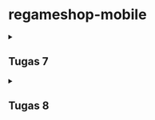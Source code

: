 # regameshop-mobile

<details><summary><h2>Tugas 7</h2></summary>

### Membuat sebuah program Flutter baru dengan tema E-Commerce yang sesuai dengan tugas-tugas sebelumnya.
Generate proyek Flutter baru pada terminal dengan nama RegameshopLite
```flutter create RegameshopLite```

Pada RegameshopLite ubah main.dart menjadi berikut

```dart
import 'package:flutter/material.dart';
import 'package:regameshoplite/menu.dart';

void main() {
  runApp(const MyApp());
}

class MyApp extends StatelessWidget {
  const MyApp({super.key});

  // This widget is the root of your application.
  @override
  Widget build(BuildContext context) {
    return MaterialApp(
      title: 'Flutter Demo',
      theme: ThemeData(
        // This is the theme of your application.
        //
        // TRY THIS: Try running your application with "flutter run". You'll see
        // the application has a purple toolbar. Then, without quitting the app,
        // try changing the seedColor in the colorScheme below to Colors.green
        // and then invoke "hot reload" (save your changes or press the "hot
        // reload" button in a Flutter-supported IDE, or press "r" if you used
        // the command line to start the app).
        //
        // Notice that the counter didn't reset back to zero; the application
        // state is not lost during the reload. To reset the state, use hot
        // restart instead.
        //
        // This works for code too, not just values: Most code changes can be
        // tested with just a hot reload.
        colorScheme: ColorScheme.fromSwatch(
          primarySwatch: Colors.deepPurple,
        ).copyWith(secondary: Colors.deepPurple[400]),
        useMaterial3: true,
      ),
      home: MyHomePage(),
    );
  }
}

```

Lalu buatlah file baru bernama menu.dart dan isi dengan kode berikut

```dart
import 'package:flutter/material.dart';

class MyHomePage extends StatelessWidget {
  final String npm = '2306245005'; // NPM
  final String name = 'Bastian Adiputra Siregar'; // Nama
  final String className = 'PBP D'; // Kelas
  MyHomePage({super.key});

  final List<ItemHomepage> items = [
    ItemHomepage("Lihat Produk", Icons.shopping_cart, Colors.red),
    ItemHomepage("Tambah Produk", Icons.add, Colors.green),
    ItemHomepage("Logout", Icons.logout, Colors.blue),
  ];

  @override
  Widget build(BuildContext context) {
    return Scaffold(
      appBar: AppBar(
        title: const Text(
          'RegameshopLite',
          style: TextStyle(
            color: Colors.white,
            fontWeight: FontWeight.bold,
          ),
        ),
        backgroundColor: Theme.of(context).colorScheme.primary,
      ),
      body: Padding(
        padding: const EdgeInsets.all(16.0),
        child: Column(
          crossAxisAlignment: CrossAxisAlignment.center,
          children: [
            Row(
              mainAxisAlignment: MainAxisAlignment.spaceEvenly,
              children: [
                InfoCard(title: 'NPM', content: npm),
                InfoCard(title: 'Name', content: name),
                InfoCard(title: 'Class', content: className),
              ],
            ),
            const SizedBox(height: 16.0),
            Center(
              child: Column(
                children: [
                  const Padding(
                    padding: EdgeInsets.only(top: 16.0),
                    child: Text(
                      'Welcome to RegameshopLite',
                      style: TextStyle(
                        fontWeight: FontWeight.bold,
                        fontSize: 18.0,
                      ),
                    ),
                  ),
                  GridView.count(
                    primary: true,
                    padding: const EdgeInsets.all(20),
                    crossAxisSpacing: 10,
                    mainAxisSpacing: 10,
                    crossAxisCount: 3,
                    shrinkWrap: true,
                    children: items.map((ItemHomepage item) {
                      return ItemCard(item);
                    }).toList(),
                  ),
                ],
              ),
            ),
          ],
        ),
      ),
    );
  }
}

class InfoCard extends StatelessWidget {
  final String title;
  final String content;

  const InfoCard({super.key, required this.title, required this.content});

  @override
  Widget build(BuildContext context) {
    return Card(
      elevation: 2.0,
      child: Container(
        width: MediaQuery.of(context).size.width / 3.5,
        padding: const EdgeInsets.all(16.0),
        child: Column(
          children: [
            Text(
              title,
              style: const TextStyle(fontWeight: FontWeight.bold),
            ),
            const SizedBox(height: 8.0),
            Text(content),
          ],
        ),
      ),
    );
  }
}

class ItemHomepage {
  final String name;
  final IconData icon;
  final Color color;

  ItemHomepage(this.name, this.icon, this.color);
}

class ItemCard extends StatelessWidget {
  final ItemHomepage item;

  const ItemCard(this.item, {super.key});

  @override
  Widget build(BuildContext context) {
    return Material(
      color: item.color,
      borderRadius: BorderRadius.circular(12),
      child: InkWell(
        onTap: () {
          ScaffoldMessenger.of(context)
            ..hideCurrentSnackBar()
            ..showSnackBar(
              SnackBar(content: Text("Kamu telah menekan tombol ${item.name}!"))
            );
        },
        child: Container(
          padding: const EdgeInsets.all(8),
          child: Center(
            child: Column(
              mainAxisAlignment: MainAxisAlignment.center,
              children: [
                Icon(
                  item.icon,
                  color: Colors.white,
                  size: 30.0,
                ),
                const Padding(padding: EdgeInsets.all(3)),
                Text(
                  item.name,
                  textAlign: TextAlign.center,
                  style: const TextStyle(color: Colors.white),
                ),
              ],
            ),
          ),
        ),
      ),
    );
  }
}
```

Unutk menjalankan flutter dilokal chrome tulislah code berikut dalam terminal
```
flutter run -d chrome
```

Lalukakn git init dan git remote add origin

### Jelaskan apa yang dimaksud dengan stateless widget dan stateful widget, dan jelaskan perbedaan dari keduanya.

## Stateful Widget
Stateful Widget adalah widget yang memiliki state atau keadaan yang dapat berubah-ubah seiring waktu. Stateful Widget cocok untuk menampilkan elemen UI yang dinamis, yang mungkin berubah berdasarkan interaksi pengguna atau kejadian tertentu dalam aplikasi.

## Stateless Widget
Stateless Widget adalah widget yang tidak memiliki state (keadaan) yang dapat berubah setelah widget tersebut pertama kali dibuat. Stateless Widget bersifat immutable—artinya, setelah widget ini dibuat, nilai dan tampilannya tidak akan berubah.

Secara singkat, gunakan Stateless Widget untuk UI yang tidak berubah, dan Stateful Widget untuk UI yang perlu merespons interaksi atau perubahan data.

### Sebutkan widget apa saja yang kamu gunakan pada proyek ini dan jelaskan fungsinya.

* Scaffold: Menyediakan struktur utama halaman aplikasi, termasuk bar atas, konten body, dan tombol aksi.
* AppBar: Menampilkan bar judul di bagian atas halaman, di sini menampilkan "RegameshopLite."
* Padding: Memberikan ruang di sekitar widget untuk tata letak yang lebih nyaman.
* Column: Menata widget secara vertikal dalam sebuah kolom.
* Row: Menata widget secara horizontal dalam satu baris.
* InfoCard (Widget Kustom): Menampilkan informasi seperti NPM, Nama, dan Kelas dalam sebuah kartu yang diatur.
* Card: Membuat kartu dengan efek bayangan untuk tampilan yang lebih rapi.
* Text: Menampilkan teks seperti judul, nama, atau deskripsi.
* GridView.count: Menyusun widget dalam bentuk grid dengan jumlah kolom yang ditentukan.
* ItemCard (Widget Kustom): Menampilkan ikon dan nama item dalam kartu di grid.
* Material: Memberikan efek desain material pada elemen, seperti warna latar dan efek sentuhan.
* InkWell: Menambahkan efek sentuhan (ripple effect) ketika widget ditekan.
* Icon: Menampilkan ikon dari pustaka ikon Flutter.
* SnackBar: Menampilkan pesan sementara di bagian bawah layar sebagai notifikasi.
* ScaffoldMessenger: Digunakan untuk menampilkan SnackBar atau pesan dalam konteks Scaffold.

### Apa fungsi dari setState()? Jelaskan variabel apa saja yang dapat terdampak dengan fungsi tersebut.

Fungsi setState() digunakan pada widget yang stateful untuk memperbarui tampilan saat ada perubahan data. Ketika setState() dipanggil, Flutter akan menandai bagian tertentu dari widget tree yang perlu dirender ulang, kemudian memperbarui UI sesuai dengan nilai terbaru.

Hanya variabel yang terkait dengan data dinamis dalam sebuah stateful widget yang akan terdampak ketika setState() dipanggil. Variabel ini biasanya dideklarasikan dalam State dari widget tersebut

### Jelaskan perbedaan antara const dengan final.

## fonst
* const digunakan untuk nilai yang tetap konstan pada waktu kompilasi. Ini berarti nilai tersebut harus sudah diketahui dan tetap saat aplikasi dikompilasi.
* const tidak dapat berubah, dan biasanya digunakan untuk objek yang tidak akan pernah berubah.
* Dengan const, Flutter bisa mengoptimalkan kinerja dengan menghindari alokasi ulang objek dalam UI, karena objek-objek ini tidak akan berubah sepanjang waktu.

## final
* final digunakan untuk variabel yang nilainya hanya dapat ditetapkan satu kali, tetapi nilainya mungkin hanya diketahui pada waktu runtime, bukan kompilasi.
* final bisa digunakan untuk objek atau variabel yang nilainya belum tentu diketahui sebelum aplikasi berjalan.
* Meskipun nilainya tidak dapat diubah setelah ditetapkan, final tidak memerlukan nilai yang sudah diketahui pada waktu kompilasi.

</details>


<details><summary><h2>Tugas 8</h2></summary>

### Jelaskan bagaimana cara kamu mengimplementasikan checklist di atas secara step-by-step! (bukan hanya sekadar mengikuti tutorial).

Jalankan perintah pip install django-cors-headers

ambahkan corsheaders ke INSTALLED_APPS pada main project settings.py aplikasi Django kamu.

Tambahkan corsheaders.middleware.CorsMiddleware ke MIDDLEWARE pada main project settings.py aplikasi Django kamu.

Tambahkan beberapa variabel berikut ini pada main project settings.py aplikasi Django kamu.

```CORS_ALLOW_ALL_ORIGINS = True
CORS_ALLOW_CREDENTIALS = True
CSRF_COOKIE_SECURE = True
SESSION_COOKIE_SECURE = True
CSRF_COOKIE_SAMESITE = 'None'
SESSION_COOKIE_SAMESITE = 'None'
```

Buatlah django-app bernama authentication pada project Django yang telah kamu buat sebelumnya.

Tambahkan authentication ke INSTALLED_APPS pada main project settings.py aplikasi Django kamu.

ubah authentication/views,py menjadi berikut

```py
from django.contrib.auth import authenticate, login as auth_login
from django.http import JsonResponse
from django.views.decorators.csrf import csrf_exempt
from django.contrib.auth.models import User
from django.contrib.auth import logout as auth_logout
import json

@csrf_exempt
def login(request):
    username = request.POST['username']
    password = request.POST['password']
    user = authenticate(username=username, password=password)
    if user is not None:
        if user.is_active:
            auth_login(request, user)
            # Status login sukses.
            return JsonResponse({
                "username": user.username,
                "status": True,
                "message": "Login sukses!"
                # Tambahkan data lainnya jika ingin mengirim data ke Flutter.
            }, status=200)
        else:
            return JsonResponse({
                "status": False,
                "message": "Login gagal, akun dinonaktifkan."
            }, status=401)

    else:
        return JsonResponse({
            "status": False,
            "message": "Login gagal, periksa kembali email atau kata sandi."
        }, status=401)

@csrf_exempt
def register(request):
    if request.method == 'POST':
        data = json.loads(request.body)
        username = data['username']
        password1 = data['password1']
        password2 = data['password2']

        # Check if the passwords match
        if password1 != password2:
            return JsonResponse({
                "status": False,
                "message": "Passwords do not match."
            }, status=400)
        
        # Check if the username is already taken
        if User.objects.filter(username=username).exists():
            return JsonResponse({
                "status": False,
                "message": "Username already exists."
            }, status=400)
        
        # Create the new user
        user = User.objects.create_user(username=username, password=password1)
        user.save()
        
        return JsonResponse({
            "username": user.username,
            "status": 'success',
            "message": "User created successfully!"
        }, status=200)
    
    else:
        return JsonResponse({
            "status": False,
            "message": "Invalid request method."
        }, status=400)

@csrf_exempt
def logout(request):
    username = request.user.username

    try:
        auth_logout(request)
        return JsonResponse({
            "username": username,
            "status": True,
            "message": "Logout berhasil!"
        }, status=200)
    except:
        return JsonResponse({
        "status": False,
        "message": "Logout gagal."
        }, status=401)
```
dan route dalam authentication/urls.py

ubah tambah view pada main/views.py
```py
@csrf_exempt
def create_product_flutter(request):
    if request.method == 'POST':

        data = json.loads(request.body)
        new_product = ProductEntry.objects.create(
            user=request.user,
            name=data["name"],
            description=data["description"],
            price=int(data["price"]),
            quantity=int(data["quantity"])
        )

        new_product.save()

        return JsonResponse({"status": "success"}, status=200)
    else:
        return JsonResponse({"status": "error"}, status=401)
```

pada regameshoplite buatlah folder baru 'lib/models' dan tambahkan file product_entry.dart lalu isi dengan kode berikut
```
// To parse this JSON data, do
//
//     final productEntry = productEntryFromJson(jsonString);

import 'dart:convert';

List<ProductEntry> productEntryFromJson(String str) => List<ProductEntry>.from(json.decode(str).map((x) => ProductEntry.fromJson(x)));

String productEntryToJson(List<ProductEntry> data) => json.encode(List<dynamic>.from(data.map((x) => x.toJson())));

class ProductEntry {
    String model;
    String pk;
    Fields fields;

    ProductEntry({
        required this.model,
        required this.pk,
        required this.fields,
    });

    factory ProductEntry.fromJson(Map<String, dynamic> json) => ProductEntry(
        model: json["model"],
        pk: json["pk"],
        fields: Fields.fromJson(json["fields"]),
    );

    Map<String, dynamic> toJson() => {
        "model": model,
        "pk": pk,
        "fields": fields.toJson(),
    };
}

class Fields {
    int user;
    String name;
    String description;
    int price;
    int quantity;

    Fields({
        required this.user,
        required this.name,
        required this.description,
        required this.price,
        required this.quantity,
    });

    factory Fields.fromJson(Map<String, dynamic> json) => Fields(
        user: json["user"],
        name: json["name"],
        description: json["description"],
        price: json["price"],
        quantity: json["quantity"],
    );

    Map<String, dynamic> toJson() => {
        "user": user,
        "name": name,
        "description": description,
        "price": price,
        "quantity": quantity,
    };
}
```

pada screens tambahkan register.dart, login.dart, list_productentry.dart dan detail_productentry.dart dan pada widget tambahkan product_card.dart lalu isi dengan kode berikut
register.dart 
```
import 'dart:convert';
import 'package:flutter/material.dart';
import 'package:regameshoplite/screens/login.dart';
import 'package:pbp_django_auth/pbp_django_auth.dart';
import 'package:provider/provider.dart';

class RegisterPage extends StatefulWidget {
  const RegisterPage({super.key});

  @override
  State<RegisterPage> createState() => _RegisterPageState();
}

class _RegisterPageState extends State<RegisterPage> {
  final _usernameController = TextEditingController();
  final _passwordController = TextEditingController();
  final _confirmPasswordController = TextEditingController();

  @override
  Widget build(BuildContext context) {
    final request = context.watch<CookieRequest>();
    return Scaffold(
      appBar: AppBar(
        title: const Text('Register'),
        leading: IconButton(
          icon: const Icon(Icons.arrow_back),
          onPressed: () {
            Navigator.pop(context);
          },
        ),
      ),
      body: Center(
        child: SingleChildScrollView(
          padding: const EdgeInsets.all(16.0),
          child: Card(
            elevation: 8,
            shape: RoundedRectangleBorder(
              borderRadius: BorderRadius.circular(12.0),
            ),
            child: Padding(
              padding: const EdgeInsets.all(20.0),
              child: Column(
                mainAxisSize: MainAxisSize.min,
                children: <Widget>[
                  const Text(
                    'Register',
                    style: TextStyle(
                      fontSize: 24.0,
                      fontWeight: FontWeight.bold,
                    ),
                  ),
                  const SizedBox(height: 30.0),
                  TextFormField(
                    controller: _usernameController,
                    decoration: const InputDecoration(
                      labelText: 'Username',
                      hintText: 'Enter your username',
                      border: OutlineInputBorder(
                        borderRadius: BorderRadius.all(Radius.circular(12.0)),
                      ),
                      contentPadding:
                          EdgeInsets.symmetric(horizontal: 12.0, vertical: 8.0),
                    ),
                    validator: (value) {
                      if (value == null || value.isEmpty) {
                        return 'Please enter your username';
                      }
                      return null;
                    },
                  ),
                  const SizedBox(height: 12.0),
                  TextFormField(
                    controller: _passwordController,
                    decoration: const InputDecoration(
                      labelText: 'Password',
                      hintText: 'Enter your password',
                      border: OutlineInputBorder(
                        borderRadius: BorderRadius.all(Radius.circular(12.0)),
                      ),
                      contentPadding:
                          EdgeInsets.symmetric(horizontal: 12.0, vertical: 8.0),
                    ),
                    obscureText: true,
                    validator: (value) {
                      if (value == null || value.isEmpty) {
                        return 'Please enter your password';
                      }
                      return null;
                    },
                  ),
                  const SizedBox(height: 12.0),
                  TextFormField(
                    controller: _confirmPasswordController,
                    decoration: const InputDecoration(
                      labelText: 'Confirm Password',
                      hintText: 'Confirm your password',
                      border: OutlineInputBorder(
                        borderRadius: BorderRadius.all(Radius.circular(12.0)),
                      ),
                      contentPadding:
                          EdgeInsets.symmetric(horizontal: 12.0, vertical: 8.0),
                    ),
                    obscureText: true,
                    validator: (value) {
                      if (value == null || value.isEmpty) {
                        return 'Please confirm your password';
                      }
                      return null;
                    },
                  ),
                  const SizedBox(height: 24.0),
                  ElevatedButton(
                    onPressed: () async {
                      String username = _usernameController.text;
                      String password1 = _passwordController.text;
                      String password2 = _confirmPasswordController.text;

                      // Cek kredensial
                      // TODO: Ganti URL dan jangan lupa tambahkan trailing slash (/) di akhir URL!
                      // Untuk menyambungkan Android emulator dengan Django pada localhost,
                      // gunakan URL http://10.0.2.2/
                      final response = await request.postJson(
                          "http://127.0.0.1:8000/auth/register/",
                          jsonEncode({
                            "username": username,
                            "password1": password1,
                            "password2": password2,
                          }));
                      if (context.mounted) {
                        if (response['status'] == 'success') {
                          ScaffoldMessenger.of(context).showSnackBar(
                            const SnackBar(
                              content: Text('Successfully registered!'),
                            ),
                          );
                          Navigator.pushReplacement(
                            context,
                            MaterialPageRoute(
                                builder: (context) => const LoginPage()),
                          );
                        } else {
                          ScaffoldMessenger.of(context).showSnackBar(
                            const SnackBar(
                              content: Text('Failed to register!'),
                            ),
                          );
                        }
                      }
                    },
                    style: ElevatedButton.styleFrom(
                      foregroundColor: Colors.white,
                      minimumSize: const Size(double.infinity, 50),
                      backgroundColor: Theme.of(context).colorScheme.primary,
                      padding: const EdgeInsets.symmetric(vertical: 16.0),
                    ),
                    child: const Text('Register'),
                  ),
                ],
              ),
            ),
          ),
        ),
      ),
    );
  }
}
```

login.dart
```
import 'package:regameshoplite/screens/menu.dart';
import 'package:flutter/material.dart';
import 'package:pbp_django_auth/pbp_django_auth.dart';
import 'package:provider/provider.dart';
import 'package:regameshoplite/screens/register.dart';
// TODO: Import halaman RegisterPage jika sudah dibuat

void main() {
  runApp(const LoginApp());
}

class LoginApp extends StatelessWidget {
  const LoginApp({super.key});

  @override
  Widget build(BuildContext context) {
    return MaterialApp(
      title: 'Login',
      theme: ThemeData(
        useMaterial3: true,
        colorScheme: ColorScheme.fromSwatch(
          primarySwatch: Colors.deepPurple,
        ).copyWith(secondary: Colors.deepPurple[400]),
      ),
      home: const LoginPage(),
    );
  }
}

class LoginPage extends StatefulWidget {
  const LoginPage({super.key});

  @override
  State<LoginPage> createState() => _LoginPageState();
}

class _LoginPageState extends State<LoginPage> {
  final TextEditingController _usernameController = TextEditingController();
  final TextEditingController _passwordController = TextEditingController();

  @override
  Widget build(BuildContext context) {
    final request = context.watch<CookieRequest>();

    return Scaffold(
      appBar: AppBar(
        title: const Text('Login'),
      ),
      body: Center(
        child: SingleChildScrollView(
          padding: const EdgeInsets.all(16.0),
          child: Card(
            elevation: 8,
            shape: RoundedRectangleBorder(
              borderRadius: BorderRadius.circular(12.0),
            ),
            child: Padding(
              padding: const EdgeInsets.all(20.0),
              child: Column(
                mainAxisSize: MainAxisSize.min,
                children: [
                  const Text(
                    'Login',
                    style: TextStyle(
                      fontSize: 24.0,
                      fontWeight: FontWeight.bold,
                    ),
                  ),
                  const SizedBox(height: 30.0),
                  TextField(
                    controller: _usernameController,
                    decoration: const InputDecoration(
                      labelText: 'Username',
                      hintText: 'Enter your username',
                      border: OutlineInputBorder(
                        borderRadius: BorderRadius.all(Radius.circular(12.0)),
                      ),
                      contentPadding:
                          EdgeInsets.symmetric(horizontal: 12.0, vertical: 8.0),
                    ),
                  ),
                  const SizedBox(height: 12.0),
                  TextField(
                    controller: _passwordController,
                    decoration: const InputDecoration(
                      labelText: 'Password',
                      hintText: 'Enter your password',
                      border: OutlineInputBorder(
                        borderRadius: BorderRadius.all(Radius.circular(12.0)),
                      ),
                      contentPadding:
                          EdgeInsets.symmetric(horizontal: 12.0, vertical: 8.0),
                    ),
                    obscureText: true,
                  ),
                  const SizedBox(height: 24.0),
                  ElevatedButton(
                    onPressed: () async {
                      String username = _usernameController.text;
                      String password = _passwordController.text;

                      // Cek kredensial
                      // TODO: Ganti URL dan jangan lupa tambahkan trailing slash (/) di akhir URL!
                      // Untuk menyambungkan Android emulator dengan Django pada localhost,
                      // gunakan URL http://10.0.2.2/
                      final response = await request
                          .login("http://127.0.0.1:8000/auth/login/", {
                        'username': username,
                        'password': password,
                      });

                      if (request.loggedIn) {
                        String message = response['message'];
                        String uname = response['username'];
                        if (context.mounted) {
                          Navigator.pushReplacement(
                            context,
                            MaterialPageRoute(
                                builder: (context) => MyHomePage()),
                          );
                          ScaffoldMessenger.of(context)
                            ..hideCurrentSnackBar()
                            ..showSnackBar(
                              SnackBar(
                                  content:
                                      Text("$message Selamat datang, $uname.")),
                            );
                        }
                      } else {
                        if (context.mounted) {
                          showDialog(
                            context: context,
                            builder: (context) => AlertDialog(
                              title: const Text('Login Gagal'),
                              content: Text(response['message']),
                              actions: [
                                TextButton(
                                  child: const Text('OK'),
                                  onPressed: () {
                                    Navigator.pop(context);
                                  },
                                ),
                              ],
                            ),
                          );
                        }
                      }
                    },
                    style: ElevatedButton.styleFrom(
                      foregroundColor: Colors.white,
                      minimumSize: const Size(double.infinity, 50),
                      backgroundColor: Theme.of(context).colorScheme.primary,
                      padding: const EdgeInsets.symmetric(vertical: 16.0),
                    ),
                    child: const Text('Login'),
                  ),
                  const SizedBox(height: 36.0),
                  GestureDetector(
                    onTap: () {
                      Navigator.push(
                        context,
                        MaterialPageRoute(
                            builder: (context) => const RegisterPage()),
                      );
                    },
                    child: Text(
                      'Don\'t have an account? Register',
                      style: TextStyle(
                        color: Theme.of(context).colorScheme.primary,
                        fontSize: 16.0,
                      ),
                    ),
                  ),
                ],
              ),
            ),
          ),
        ),
      ),
    );
  }
}
```

list_productentry.dart
```
import 'package:flutter/material.dart';
import 'package:pbp_django_auth/pbp_django_auth.dart';
import 'package:provider/provider.dart';
import 'package:regameshoplite/models/product_entry.dart';
import 'package:regameshoplite/screens/detail_productentry.dart';
import 'package:regameshoplite/widgets/left_drawer.dart'; 

class ProductEntryPage extends StatefulWidget {
  const ProductEntryPage({super.key});

  @override
  State<ProductEntryPage> createState() => _ProductEntryPageState();
}

class _ProductEntryPageState extends State<ProductEntryPage> {
  Future<List<ProductEntry>> fetchProduct(CookieRequest request) async {
    final response = await request.get('http://127.0.0.1:8000/json/');
    var data = response;

    List<ProductEntry> listProduct = [];
    for (var d in data) {
      if (d != null) {
        listProduct.add(ProductEntry.fromJson(d));
      }
    }
    return listProduct;
  }

  @override
  Widget build(BuildContext context) {
    final request = context.watch<CookieRequest>();
    return Scaffold(
      appBar: AppBar(
        title: const Text('Product Entry List'),
      ),
      drawer: const LeftDrawer(),
      body: FutureBuilder(
        future: fetchProduct(request),
        builder: (context, AsyncSnapshot snapshot) {
          if (snapshot.data == null) {
            return const Center(child: CircularProgressIndicator());
          } else if (!snapshot.hasData) {
            return const Column(
              children: [
                Text(
                  'Belum ada data product pada mental health tracker.',
                  style: TextStyle(fontSize: 20, color: Color(0xff59A5D8)),
                ),
                SizedBox(height: 8),
              ],
            );
          } else {
            return ListView.builder(
              itemCount: snapshot.data!.length,
              itemBuilder: (_, index) {
                var product = snapshot.data![index];
                return GestureDetector(
                  onTap: () {
                    Navigator.push(
                      context,
                      MaterialPageRoute(
                        builder: (context) => ProductDetailPage(product: product),
                      ),
                    );
                  },
                  child: Container(
                    margin: const EdgeInsets.symmetric(horizontal: 16, vertical: 12),
                    padding: const EdgeInsets.all(20.0),
                    decoration: BoxDecoration(
                      border: Border.all(color: Colors.grey),
                      borderRadius: BorderRadius.circular(8.0),
                    ),
                    child: Column(
                      mainAxisAlignment: MainAxisAlignment.start,
                      crossAxisAlignment: CrossAxisAlignment.start,
                      children: [
                        Text(
                          product.fields.name,
                          style: const TextStyle(
                            fontSize: 18.0,
                            fontWeight: FontWeight.bold,
                          ),
                        ),
                        const SizedBox(height: 10),
                        Text(product.fields.description),
                      ],
                    ),
                  ),
                );
              },
            );
          }
        },
      ),
    );
  }
}
```

detail_productentry.dart
```
import 'package:flutter/material.dart';
import 'package:regameshoplite/models/product_entry.dart';

class ProductDetailPage extends StatelessWidget {
  final ProductEntry product;

  const ProductDetailPage({Key? key, required this.product}) : super(key: key);

  @override
  Widget build(BuildContext context) {
    return Scaffold(
      appBar: AppBar(
        title: Text(product.fields.name),
      ),
      body: Padding(
        padding: const EdgeInsets.all(16.0),
        child: Column(
          crossAxisAlignment: CrossAxisAlignment.start,
          children: [
            Text(
              "Name: ${product.fields.name}",
              style: const TextStyle(fontSize: 20, fontWeight: FontWeight.bold),
            ),
            const SizedBox(height: 10),
            Text("Description: ${product.fields.description}"),
            const SizedBox(height: 10),
            Text("Price: \$${product.fields.price}"),
            const SizedBox(height: 10),
            Text("Quantity: ${product.fields.quantity}"),
            const SizedBox(height: 20),
            ElevatedButton(
              onPressed: () {
                Navigator.pop(context); // Go back to the previous page
              },
              child: const Text('Back to List'),
            ),
          ],
        ),
      ),
    );
  }
}
```

product_card.dart
```
import 'package:flutter/material.dart';
import 'package:pbp_django_auth/pbp_django_auth.dart';
import 'package:provider/provider.dart';
import 'package:regameshoplite/screens/list_productentry.dart';
import 'package:regameshoplite/screens/login.dart';
import 'package:regameshoplite/screens/productentry_form.dart';

class ItemHomepage {
  final String name;
  final IconData icon;
  final Color color;

  ItemHomepage(this.name, this.icon, this.color);
}

class ItemCard extends StatelessWidget {
  final ItemHomepage item;

  const ItemCard(this.item, {super.key});

  @override
  Widget build(BuildContext context) {
    final request = context.watch<CookieRequest>();
    return Material(
      color: item.color,
      borderRadius: BorderRadius.circular(12),
      child: InkWell(
        onTap: () async {
          ScaffoldMessenger.of(context)
            ..hideCurrentSnackBar()
            ..showSnackBar(
              SnackBar(content: Text("Kamu telah menekan tombol ${item.name}!"))
            );
          if (item.name == "Tambah Product") {
            Navigator.push(
              context,
              MaterialPageRoute(
                builder: (context) => const ProductEntryFormPage(),
              ),
            );
          }
          else if (item.name == "Lihat Product") {
            Navigator.push(context,
                MaterialPageRoute(
                    builder: (context) => const ProductEntryPage()
                ),
            );
          }
          else if (item.name == "Logout") {
            final response = await request.logout(
                // TODO: Ganti URL dan jangan lupa tambahkan trailing slash (/) di akhir URL!
                "http://127.0.0.1:8000/auth/logout/");
            String message = response["message"];
            if (context.mounted) {
                if (response['status']) {
                    String uname = response["username"];
                    ScaffoldMessenger.of(context).showSnackBar(SnackBar(
                        content: Text("$message Sampai jumpa, $uname."),
                    ));
                    Navigator.pushReplacement(
                        context,
                        MaterialPageRoute(builder: (context) => const LoginPage()),
                    );
                } else {
                    ScaffoldMessenger.of(context).showSnackBar(
                        SnackBar(
                            content: Text(message),
                        ),
                    );
                }
            }
          }
        },
        child: Container(
          padding: const EdgeInsets.all(8),
          child: Center(
            child: Column(
              mainAxisAlignment: MainAxisAlignment.center,
              children: [
                Icon(
                  item.icon,
                  color: Colors.white,
                  size: 30.0,
                ),
                const Padding(padding: EdgeInsets.all(3)),
                Text(
                  item.name,
                  textAlign: TextAlign.center,
                  style: const TextStyle(color: Colors.white),
                ),
              ],
            ),
          ),
        ),
      ),
    );
  }
}
```

lalu ubah menu.dart, left_drawer.dart dan main.dart seperti berikut

menu.dart
```
import 'package:flutter/material.dart';
import 'package:regameshoplite/widgets/left_drawer.dart';
import 'package:regameshoplite/widgets/product_card.dart';

class MyHomePage extends StatelessWidget {
  final String npm = '2306245005'; // NPM
  final String name = 'Bastian Adiputra Siregar'; // Nama
  final String className = 'PBP D'; // Kelas
  MyHomePage({super.key});

  final List<ItemHomepage> items = [
    ItemHomepage("Lihat Product", Icons.shopping_cart, Colors.red),
    ItemHomepage("Tambah Product", Icons.add, Colors.green),
    ItemHomepage("Logout", Icons.logout, Colors.blue),
  ];

  @override
  Widget build(BuildContext context) {
    return Scaffold(
      appBar: AppBar(
        title: const Text(
          'RegameshopLite',
          style: TextStyle(
            color: Colors.white,
            fontWeight: FontWeight.bold,
          ),
        ),
        backgroundColor: Theme.of(context).colorScheme.primary,
        iconTheme: const IconThemeData(color: Colors.white),
      ),
      drawer: const LeftDrawer(),
      body: Padding(
        padding: const EdgeInsets.all(16.0),
        child: Column(
          crossAxisAlignment: CrossAxisAlignment.center,
          children: [
            Row(
              mainAxisAlignment: MainAxisAlignment.spaceEvenly,
              children: [
                InfoCard(title: 'NPM', content: npm),
                InfoCard(title: 'Name', content: name),
                InfoCard(title: 'Class', content: className),
              ],
            ),
            const SizedBox(height: 16.0),
            Center(
              child: Column(
                children: [
                  const Padding(
                    padding: EdgeInsets.only(top: 16.0),
                    child: Text(
                      'Welcome to RegameshopLite',
                      style: TextStyle(
                        fontWeight: FontWeight.bold,
                        fontSize: 18.0,
                      ),
                    ),
                  ),
                  GridView.count(
                    primary: true,
                    padding: const EdgeInsets.all(20),
                    crossAxisSpacing: 10,
                    mainAxisSpacing: 10,
                    crossAxisCount: 3,
                    shrinkWrap: true,
                    children: items.map((ItemHomepage item) {
                      return ItemCard(item);
                    }).toList(),
                  ),
                ],
              ),
            ),
          ],
        ),
      ),
    );
  }
}

class InfoCard extends StatelessWidget {
  final String title;
  final String content;

  const InfoCard({super.key, required this.title, required this.content});

  @override
  Widget build(BuildContext context) {
    return Card(
      elevation: 2.0,
      child: Container(
        width: MediaQuery.of(context).size.width / 3.5,
        padding: const EdgeInsets.all(16.0),
        child: Column(
          children: [
            Text(
              title,
              style: const TextStyle(fontWeight: FontWeight.bold),
            ),
            const SizedBox(height: 8.0),
            Text(content),
          ],
        ),
      ),
    );
  }
}
```

left_drawer.dart
```
import 'package:flutter/material.dart';
import 'package:regameshoplite/screens/list_productentry.dart';
import 'package:regameshoplite/screens/menu.dart';
import 'package:regameshoplite/screens/productentry_form.dart';

class LeftDrawer extends StatelessWidget {
  const LeftDrawer({super.key});

  @override
  Widget build(BuildContext context) {
    return Drawer(
      child: ListView(
        children: [
          DrawerHeader(
            decoration: BoxDecoration(
              color: Theme.of(context).colorScheme.primary,
            ),
            child: const Column(
              children: [
                Text(
                  'Mental Health Tracker',
                  textAlign: TextAlign.center,
                  style: TextStyle(
                    fontSize: 24,
                    fontWeight: FontWeight.bold,
                    color: Colors.white,
                  ),
                ),
                Padding(padding: EdgeInsets.all(8)),
                Text(
                  "Ayo jaga kesehatan mentalmu setiap hari disini!",
                  textAlign: TextAlign.center,
                  style: TextStyle(
                    fontSize: 15,
                    fontWeight: FontWeight.normal,
                    color: Colors.white,
                  ),
                ),
              ],
            ),
          ),
          ListTile(
            leading: const Icon(Icons.home_outlined),
            title: const Text('Halaman Utama'),
            onTap: () {
              Navigator.pushReplacement(
                  context,
                  MaterialPageRoute(
                    builder: (context) => MyHomePage(),
                  ));
            },
          ),
          ListTile(
            leading: const Icon(Icons.videogame_asset),
            title: const Text('Tambah Product'),
            onTap: () {
              Navigator.pushReplacement(
                context,
                MaterialPageRoute(
                  builder: (context) => const ProductEntryFormPage(),
                ),
              );
            },
          ),
          ListTile(
            leading: const Icon(Icons.add_reaction_rounded),
            title: const Text('Daftar Product'),
            onTap: () {
                // Route menu ke halaman product
                Navigator.push(
                    context,
                    MaterialPageRoute(builder: (context) => const ProductEntryPage()),
                );
            },
          ),
        ],
      ),
    );
  }
}
```

main.dart
```
import 'package:flutter/material.dart';
import 'package:regameshoplite/screens/login.dart';
import 'package:pbp_django_auth/pbp_django_auth.dart';
import 'package:provider/provider.dart';

void main() {
  runApp(const MyApp());
}

class MyApp extends StatelessWidget {
  const MyApp({super.key});

  @override
  Widget build(BuildContext context) {
    return Provider(
      create: (_) {
        CookieRequest request = CookieRequest();
        return request;
      },
      child: MaterialApp(
        title: 'Mental Health Tracker',
        theme: ThemeData(
          useMaterial3: true,
          colorScheme: ColorScheme.fromSwatch(
            primarySwatch: Colors.deepPurple,
          ).copyWith(secondary: Colors.deepPurple[400]),
        ),
        home: const LoginPage(),
      ),
    );
  }
}
```

lalu akhiri dengan menjalankan command berikut pada terminal

```
flutter pub add provider
flutter pub add pbp_django_auth
flutter pub add http
```

### Jelaskan mengapa kita perlu membuat model untuk melakukan pengambilan ataupun pengiriman data JSON? Apakah akan terjadi error jika kita tidak membuat model terlebih dahulu?

Model diperlukan untuk merepresentasikan struktur data JSON secara terorganisir dalam aplikasi. Dengan model, kita dapat mengonversi data JSON ke dalam objek Dart sehingga memudahkan manipulasi data, validasi, dan akses atribut secara langsung melalui properti objek.

Jika model tidak dibuat, pengolahan data akan menjadi lebih kompleks karena data harus diakses melalui map atau decoding manual setiap saat. Ini meningkatkan risiko kesalahan, terutama ketika bekerja dengan data JSON yang besar atau kompleks.

Error mungkin tidak terjadi secara langsung, tetapi akan ada kemungkinan besar kesalahan dalam penanganan atribut yang tidak sesuai dengan struktur JSON.

### Jelaskan fungsi dari library http yang sudah kamu implementasikan pada tugas ini

Library http digunakan untuk memfasilitasi komunikasi antara aplikasi Flutter dan server backend. Beberapa fungsi utamanya adalah:

GET: Mengambil data dari server dalam format JSON atau lainnya.
POST: Mengirimkan data ke server, misalnya untuk autentikasi atau pengisian formulir.
Error Handling: Menangani kesalahan seperti koneksi gagal atau respons server tidak valid.
Dalam tugas ini, http digunakan untuk mengambil daftar produk dari server Django dan menampilkannya di aplikasi Flutter.

### Jelaskan fungsi dari CookieRequest dan jelaskan mengapa instance CookieRequest perlu untuk dibagikan ke semua komponen di aplikasi Flutter.

CookieRequest adalah bagian dari library pbp_django_auth yang digunakan untuk melakukan autentikasi berbasis sesi. Fungsi utama CookieRequest:

Menyimpan sesi pengguna secara otomatis menggunakan cookie.
Mempermudah pengiriman permintaan autentikasi seperti login dan logout.
Mengelola status autentikasi sehingga pengguna tidak perlu login ulang selama sesi masih berlaku.
Instance CookieRequest perlu dibagikan ke semua komponen Flutter agar:

Semua widget memiliki akses ke status sesi pengguna.
Data pengguna tetap konsisten di seluruh aplikasi.
Memastikan setiap permintaan ke server menyertakan cookie autentikasi.

### Jelaskan mekanisme pengiriman data mulai dari input hingga dapat ditampilkan pada Flutter.

Berikut adalah mekanisme pengiriman data dari input hingga ditampilkan di Flutter:

Input Data: Data dimasukkan oleh pengguna melalui antarmuka Flutter.
Request ke Server: Flutter menggunakan http atau CookieRequest untuk mengirim data ke Django.
Pengolahan Data di Backend:
Django memproses data input, melakukan validasi, dan menyimpannya di database.
Django mengirimkan respons berupa data JSON kembali ke Flutter.
Dekode Data JSON: Aplikasi Flutter mendekode data JSON dan memetakan data tersebut ke dalam model Dart.
Tampilkan Data: Flutter menampilkan data tersebut melalui widget UI seperti ListView.

### Jelaskan mekanisme autentikasi dari login, register, hingga logout. Mulai dari input data akun pada Flutter ke Django hingga selesainya proses autentikasi oleh Django dan tampilnya menu pada Flutter.

Pada proses login, pengguna akan memasukkan data seperti email dan password melalui antarmuka Flutter. Data tersebut kemudian dikirimkan ke server Django menggunakan metode HTTP POST. Django akan memvalidasi data dengan mencocokkan email yang dimasukkan dengan akun di database, lalu memeriksa apakah password yang diberikan sesuai dengan hash yang disimpan. Jika validasi berhasil, Django akan mengembalikan respons sukses yang menyertakan cookie sesi untuk menandai pengguna sebagai terautentikasi. Cookie ini disimpan oleh CookieRequest di aplikasi Flutter, memungkinkan pengguna mengakses fitur-fitur tertentu tanpa perlu login ulang. Setelah login berhasil, Flutter akan memperbarui antarmuka pengguna untuk menampilkan opsi logout dan menghilangkan menu login.

Proses registrasi serupa dengan login, tetapi dilakukan untuk membuat akun baru. Pengguna akan memasukkan data pendaftaran seperti nama, email, dan password, yang kemudian dikirimkan ke Django menggunakan metode HTTP POST. Django akan memproses data tersebut dengan melakukan validasi, seperti memastikan email belum terdaftar dan password memenuhi kriteria keamanan tertentu. Jika semua validasi terpenuhi, Django akan membuat akun baru di database dan mengembalikan respons sukses ke Flutter. Setelah registrasi berhasil, aplikasi Flutter akan memberikan pesan keberhasilan kepada pengguna, namun pengguna biasanya diminta untuk login secara terpisah setelah registrasi.

Pada proses logout, pengguna dapat menekan tombol logout yang tersedia di aplikasi. Flutter akan mengirimkan permintaan POST ke server Django untuk menghapus cookie sesi yang terkait dengan pengguna tersebut. Django akan memproses permintaan ini dengan membatalkan sesi pengguna di server, memastikan bahwa cookie yang disimpan tidak lagi valid. Setelah logout berhasil, antarmuka Flutter diperbarui untuk menampilkan kembali menu login dan menyembunyikan fitur-fitur yang hanya dapat diakses oleh pengguna yang telah login.
 </details>
